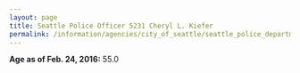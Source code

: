 ```yaml
---
layout: page
title: Seattle Police Officer 5231 Cheryl L. Kiefer
permalink: /information/agencies/city_of_seattle/seattle_police_department/copbook/5231/
---
```


**Age as of Feb. 24, 2016:** 55.0
